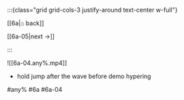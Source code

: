 :::{class="grid grid-cols-3 justify-around text-center w-full"}
<span/>

[[6a|⌂ back]]

[[6a-05|next →]]

:::

![[6a-04.any%.mp4]]

* hold jump after the wave before demo hypering

#any% #6a #6a-04
